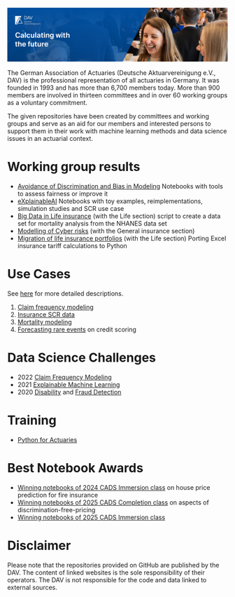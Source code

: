 ![Banner Deutsche Aktuarvereinigung](250306_GitHub_Header.png)

The German Association of Actuaries (Deutsche Aktuarvereinigung e.V., DAV) is the professional representation of all actuaries in Germany. 
It was founded in 1993 and has more than 6,700 members today. More than 900 members are involved in thirteen committees and in over 60 working 
groups as a voluntary commitment.

The given repositories have been created by committees and working groups and serve as an aid for our members and interested persons to support them 
in their work with machine learning methods and data science issues in an actuarial context.

# Working group results

- [Avoidance of Discrimination and Bias in Modeling](https://github.com/DeutscheAktuarvereinigung/WorkingGroup_Bias_Discrimination_Notebooks/) Notebooks with tools to assess fairness or improve it  
- [eXplainableAI](https://github.com/DeutscheAktuarvereinigung/WorkingGroup_eXplainableAI_Notebooks)  Notebooks with toy examples, reimplementations, simulation studies and SCR use case 
- [Big Data in Life insurance](https://github.com/DeutscheAktuarvereinigung/Deriving-NHANES-data-set-CDC-for-mortality-analysis) (with the Life section) script to create a 
data set for mortality analysis from the NHANES data set  
- [Modelling of Cyber risks](https://github.com/DeutscheAktuarvereinigung/Use-Case-zur-Modellierung-von-Cyberrisiken)  (with the General insurance section)
- [Migration of life insurance portfolios](https://github.com/DeutscheAktuarvereinigung/portxlpy) (with the Life section) Porting Excel insurance tariff calculations to Python

# Use Cases

See [here](https://aktuar.de/en/practice-areas/data-science/use-cases/Pages/default.aspx) for more detailed descriptions.

1. [Claim frequency modeling](https://github.com/DeutscheAktuarvereinigung/claim_frequency)  
2. [Insurance SCR data](https://github.com/DeutscheAktuarvereinigung/insurance_scr_data)
3. [Mortality modeling](https://github.com/DeutscheAktuarvereinigung/Mortality_Modeling)  
4. [Forecasting rare events](https://github.com/DeutscheAktuarvereinigung/ADS_Use_Cases) on credit scoring 


# Data Science Challenges

- 2022 [Claim Frequency Modeling](https://github.com/DeutscheAktuarvereinigung/Data_Science_Challenge_2022_Python-Notebook_zur_Erstellung_von_Schadenhaeufigkeitsmodellen)
- 2021 [Explainable Machine Learning](https://github.com/DeutscheAktuarvereinigung/Data-Science-Challenge2021_Explainable-Machine-Learning)
- 2020 [Disability](https://github.com/DeutscheAktuarvereinigung/Data_Science_Challenge_2020_Berufsunfaehigkeit) and 
[Fraud Detection](https://github.com/DeutscheAktuarvereinigung/Data_Science_Challenge_2020_Betrugserkennung)

# Training

- [Python for Actuaries](https://github.com/DeutscheAktuarvereinigung/Python_fuer_Aktuare)


# Best Notebook Awards 
- [Winning notebooks of 2024 CADS Immersion class](https://github.com/DeutscheAktuarvereinigung/2024_CADS_Immersion_Best_Notebooks) on house price prediction for fire insurance
- [Winning notebooks of 2025 CADS Completion class](https://github.com/DeutscheAktuarvereinigung/2025_CADS_Completion_Best_Notebooks) on aspects of discrimination-free-pricing
- [Winning notebooks of 2025 CADS Immersion class](https://github.com/DeutscheAktuarvereinigung/2025_CADS_Immersion_Best_Notebooks)


# Disclaimer

Please note that the repositories provided on GitHub are published by the DAV. The content of linked websites is the sole responsibility 
of their operators. The DAV is not responsible for the code and data linked to external sources.
